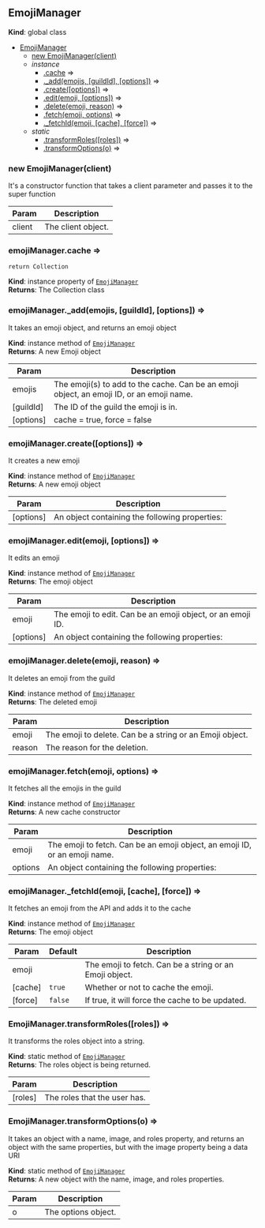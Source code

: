 <a name="EmojiManager"></a>

## EmojiManager
**Kind**: global class  

* [EmojiManager](#EmojiManager)
    * [new EmojiManager(client)](#new_EmojiManager_new)
    * _instance_
        * [.cache](#EmojiManager+cache) ⇒
        * [._add(emojis, [guildId], [options])](#EmojiManager+_add) ⇒
        * [.create([options])](#EmojiManager+create) ⇒
        * [.edit(emoji, [options])](#EmojiManager+edit) ⇒
        * [.delete(emoji, reason)](#EmojiManager+delete) ⇒
        * [.fetch(emoji, options)](#EmojiManager+fetch) ⇒
        * [._fetchId(emoji, [cache], [force])](#EmojiManager+_fetchId) ⇒
    * _static_
        * [.transformRoles([roles])](#EmojiManager.transformRoles) ⇒
        * [.transformOptions(o)](#EmojiManager.transformOptions) ⇒

<a name="new_EmojiManager_new"></a>

### new EmojiManager(client)
It's a constructor function that takes a client parameter and passes it to the super function


| Param | Description |
| --- | --- |
| client | The client object. |

<a name="EmojiManager+cache"></a>

### emojiManager.cache ⇒
`return Collection`

**Kind**: instance property of [<code>EmojiManager</code>](#EmojiManager)  
**Returns**: The Collection class  
<a name="EmojiManager+_add"></a>

### emojiManager.\_add(emojis, [guildId], [options]) ⇒
It takes an emoji object, and returns an emoji object

**Kind**: instance method of [<code>EmojiManager</code>](#EmojiManager)  
**Returns**: A new Emoji object  

| Param | Description |
| --- | --- |
| emojis | The emoji(s) to add to the cache. Can be an emoji object, an emoji ID, or an emoji name. |
| [guildId] | The ID of the guild the emoji is in. |
| [options] | cache = true, force = false |

<a name="EmojiManager+create"></a>

### emojiManager.create([options]) ⇒
It creates a new emoji

**Kind**: instance method of [<code>EmojiManager</code>](#EmojiManager)  
**Returns**: A new emoji object  

| Param | Description |
| --- | --- |
| [options] | An object containing the following properties: |

<a name="EmojiManager+edit"></a>

### emojiManager.edit(emoji, [options]) ⇒
It edits an emoji

**Kind**: instance method of [<code>EmojiManager</code>](#EmojiManager)  
**Returns**: The emoji object  

| Param | Description |
| --- | --- |
| emoji | The emoji to edit. Can be an emoji object, or an emoji ID. |
| [options] | An object containing the following properties: |

<a name="EmojiManager+delete"></a>

### emojiManager.delete(emoji, reason) ⇒
It deletes an emoji from the guild

**Kind**: instance method of [<code>EmojiManager</code>](#EmojiManager)  
**Returns**: The deleted emoji  

| Param | Description |
| --- | --- |
| emoji | The emoji to delete. Can be a string or an Emoji object. |
| reason | The reason for the deletion. |

<a name="EmojiManager+fetch"></a>

### emojiManager.fetch(emoji, options) ⇒
It fetches all the emojis in the guild

**Kind**: instance method of [<code>EmojiManager</code>](#EmojiManager)  
**Returns**: A new cache constructor  

| Param | Description |
| --- | --- |
| emoji | The emoji to fetch. Can be an emoji object, an emoji ID, or an emoji name. |
| options | An object containing the following properties: |

<a name="EmojiManager+_fetchId"></a>

### emojiManager.\_fetchId(emoji, [cache], [force]) ⇒
It fetches an emoji from the API and adds it to the cache

**Kind**: instance method of [<code>EmojiManager</code>](#EmojiManager)  
**Returns**: The emoji object  

| Param | Default | Description |
| --- | --- | --- |
| emoji |  | The emoji to fetch. Can be a string or an Emoji object. |
| [cache] | <code>true</code> | Whether or not to cache the emoji. |
| [force] | <code>false</code> | If true, it will force the cache to be updated. |

<a name="EmojiManager.transformRoles"></a>

### EmojiManager.transformRoles([roles]) ⇒
It transforms the roles object into a string.

**Kind**: static method of [<code>EmojiManager</code>](#EmojiManager)  
**Returns**: The roles object is being returned.  

| Param | Description |
| --- | --- |
| [roles] | The roles that the user has. |

<a name="EmojiManager.transformOptions"></a>

### EmojiManager.transformOptions(o) ⇒
It takes an object with a name, image, and roles property, and returns an object with the sameproperties, but with the image property being a data URI

**Kind**: static method of [<code>EmojiManager</code>](#EmojiManager)  
**Returns**: A new object with the name, image, and roles properties.  

| Param | Description |
| --- | --- |
| o | The options object. |

